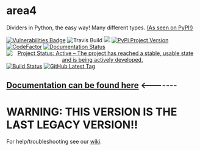 # area4
Dividers in Python, the easy way!  Many different types.  [(As seen on PyPI!)](https://pypi.org/project/area4)  

<span style="text-align: center;">[![Vulnerabilities Badge](https://snyk.io/test/github/RDIL/area4/badge.svg?targetFile=requirements.txt)](https://snyk.io/test/github/RDIL/area4?targetFile=requirements.txt) ![Travis Build](https://travis-ci.com/RDIL/area4.svg?branch=master) ![](https://img.shields.io/badge/license-MIT-green.svg) [![PyPi Project Version](https://badge.fury.io/py/area4.svg)](https://pypi.org/project/area4) [![CodeFactor](https://www.codefactor.io/repository/github/rdil/area4/badge)](https://www.codefactor.io/repository/github/rdil/area4) [![Documentation Status](https://readthedocs.org/projects/area4/badge/?version=latest)](https://area4.readthedocs.io/en/latest/?badge=latest) [![Project Status: Active – The project has reached a stable, usable state and is being actively developed.](https://www.repostatus.org/badges/latest/active.svg)](https://www.repostatus.org/#active) [![Build Status](https://api.cirrus-ci.com/github/RDIL/area4.svg)](https://cirrus-ci.com/github/RDIL/area4) [![GitHub Latest Tag](https://img.shields.io/github/tag/RDIL/area4.svg)](https://github.com/RDIL/area4/releases)</span>  

## **[Documentation can be found here](https://area4.readthedocs.io/en/stable/)** <-------  

# WARNING: THIS VERSION IS THE LAST LEGACY VERSION!!

For help/troubleshooting see our [wiki](https://github.com/RDIL/area4/wiki).  
